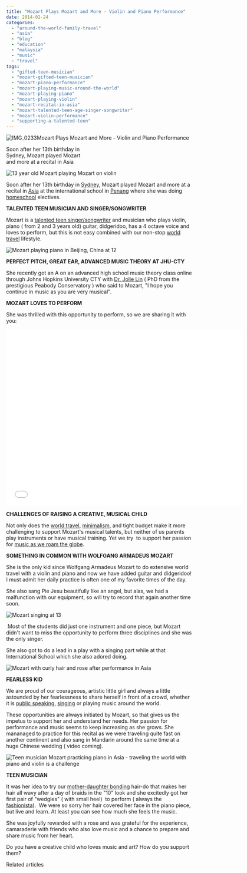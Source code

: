 ```yaml
---
title: "Mozart Plays Mozart and More - Violin and Piano Performance"
date: 2014-02-24
categories: 
  - "around-the-world-family-travel"
  - "asia"
  - "blog"
  - "education"
  - "malaysia"
  - "music"
  - "travel"
tags: 
  - "gifted-teen-musician"
  - "mozart-gifted-teen-musician"
  - "mozart-piano-performance"
  - "mozart-playing-music-around-the-world"
  - "mozart-playing-piano"
  - "mozart-playing-violin"
  - "mozart-recital-in-asia"
  - "mozart-talented-teen-age-singer-songwriter"
  - "mozart-violin-performance"
  - "supporting-a-talented-teen"
---
```


![IMG_0233](https://pub-ac94b3f306b24c0dba4238943c97f2e1.r2.dev/6a00e5502a9507883301a511725b1b970c.jpg)Mozart Plays Mozart and More - 
Violin and Piano Performance  
  
Soon after her 13th birthday in  
Sydney, Mozart played Mozart  
and more at a recital in Asia

<!--more-->  
![13 year old Mozart playing Mozart on violin](https://pub-ac94b3f306b24c0dba4238943c97f2e1.r2.dev/6a00e5502a9507883301a511735c13970c.png)  
  
Soon after her 13th birthday in [Sydney](https://pub-ac94b3f306b24c0dba4238943c97f2e1.r2.dev/2013/11/stunning-sydney-view.html "Sydney trip"), Mozart played Mozart and more at a recital in [Asia](https://pub-ac94b3f306b24c0dba4238943c97f2e1.r2.dev/asia/ "ASIA TRAVEL TIPS") at the international school in [Penang](https://pub-ac94b3f306b24c0dba4238943c97f2e1.r2.dev/2012/06/why-learn-mandarin-in-tropical-asia-penang.html "WHY LEARN MANDARIN CHINESE IN PENANG") where she was doing  [homeschool](https://pub-ac94b3f306b24c0dba4238943c97f2e1.r2.dev/2010/03/long-term-family-travel-homeschool-roadschool-world-school-digitalnomad-lifestyle-design-virtual-.html "HOMESCHOOL AND TRAVEL") electives.  
  
**TALENTED TEEN MUSICIAN AND SINGER/SONGWRITER**  
  
Mozart is a [talented teen singer/songwriter](https://pub-ac94b3f306b24c0dba4238943c97f2e1.r2.dev/2013/09/tween-is-a-talented-singer-songwriter.html "talented teen singer and songwriter Mozart") and musician who plays violin, piano ( from 2 and 3 years old) guitar, didgeridoo, has a 4 octave voice and loves to perform, but this is not easy combined with our non-stop [world travel](https://pub-ac94b3f306b24c0dba4238943c97f2e1.r2.dev/2013/09/why-travel-with-kids-kid-traveling-the-world-for-8-years-tells.html "TRAVEL THE WORLD WITH KIDS") lifestyle.  
  
![Mozart playing piano in Beijing, China at 12](https://pub-ac94b3f306b24c0dba4238943c97f2e1.r2.dev/6a00e5502a9507883301a73d7ea06f970d.png)  
  
  
**PERFECT PITCH, GREAT EAR, ADVANCED MUSIC THEORY AT JHU-CTY**  
  
She recently got an A on an advanced high school music theory class online through Johns Hopkins University CTY with [Dr. Jolie Lin](http://jolielin.com/about-jolie/ "dr Jolie Lin pianist") ( PhD from the prestigious Peabody Conservatory ) who said to Mozart, "I hope you continue in music as you are very musical".  
  
**MOZART LOVES TO PERFORM**  
  
She was thrilled with this opportunity to perform, so we are sharing it with you:  
  

<iframe allowfullscreen src="//www.youtube.com/embed/hr2e2nSYp3M?rel=0" frameborder="0" height="480" width="640"></iframe>

  
  
**CHALLENGES OF RAISING A CREATIVE, MUSICAL CHILD**  
  
Not only does the [world travel](https://pub-ac94b3f306b24c0dba4238943c97f2e1.r2.dev/2013/12/kid-world-citizens-inspiring-speech-at-global-education-conference.html "world travel kid Mozart speech"), [minimalism](https://pub-ac94b3f306b24c0dba4238943c97f2e1.r2.dev/2011/08/minimalist-living-family-travel-lifestyle-books.html "minimalist family tips"), and tight budget make it more challenging to support Mozart's musical talents, but neither of us parents play instruments or have musical training. Yet we try  to support her passion for [music as we roam the globe](http://www.youtube.com/watch?v=wn9rDTZj-m4 "music kid around the world").  
  
**SOMETHING IN COMMON WITH WOLFGANG ARMADEUS MOZART**  
  
She is the only kid since Wolfgang Armadeus Mozart to do extensive world travel with a violin and piano and now we have added guitar and didgeridoo! I must admit her daily practice is often one of my favorite times of the day.  
  
She also sang Pie Jesu beautifully like an angel, but alas, we had a malfunction with our equipment, so will try to record that again another time soon.  
  
![Mozart singing at 13](https://pub-ac94b3f306b24c0dba4238943c97f2e1.r2.dev/6a00e5502a9507883301a511735c27970c.png)  
  
 Most of the students did just one instrument and one piece, but Mozart didn't want to miss the opportunity to perform three disciplines and she was the only singer.  
  
She also got to do a lead in a play with a singing part while at that International School which she also adored doing.  
  
![Mozart with curly hair and rose after performance in Asia](https://pub-ac94b3f306b24c0dba4238943c97f2e1.r2.dev/6a00e5502a9507883301a73d7e9c9b970d.png)  
  
  
**FEARLESS KID**  
  
We are proud of our courageous, artistic little girl and always a little astounded by her fearlessness to share herself in front of a crowd, whether it is [public speaking](https://pub-ac94b3f306b24c0dba4238943c97f2e1.r2.dev/2013/03/mandarin-ted-talk-american-kids-inspiring-chinese-speech-.html "public speaking - kid mandarin ted talk"), [singing](https://pub-ac94b3f306b24c0dba4238943c97f2e1.r2.dev/2011/04/earth-day-song-solo-and-1st-place.html "singing talented kid wins!") or playing music around the world.   
  
These opportunities are always initiated by Mozart, so that gives us the impetus to support her and understand her needs. Her passion for performance and music seems to keep increasing as she grows. She mananaged to practice for this recital as we were traveling quite fast on another continent and also sang in Mandarin around the same time at a huge Chinese wedding ( video coming).  
  
![Teen musician Mozart practicing piano in Asia - traveling the world with piano and violin is a challenge](https://pub-ac94b3f306b24c0dba4238943c97f2e1.r2.dev/6a00e5502a9507883301a3fcc39306970b.png)  
  
  
**TEEN MUSICIAN**  
  
It was her idea to try our [mother-daughter bonding](https://pub-ac94b3f306b24c0dba4238943c97f2e1.r2.dev/2012/09/mother-daughter-bonding-tips-for-tweens.html "mother-daughter bonding") hair-do that makes her hair all wavy after a day of braids in the "10" look and she excitedly got her first pair of "wedgies" ( with small heel)  to perform ( always the [fashionista](https://pub-ac94b3f306b24c0dba4238943c97f2e1.r2.dev/2009/05/how-to-be-a-world-traveling-fashionista.html "fashionista world traveler")).  We were so sorry her hair covered her face in the piano piece, but live and learn. At least you can see how much she feels the music.  
  
She was joyfully rewarded with a rose and was grateful for the experience, camaraderie with friends who also love music and a chance to prepare and share music from her heart.  
  
Do you have a creative child who loves music and art? How do you support them?

Related articles

